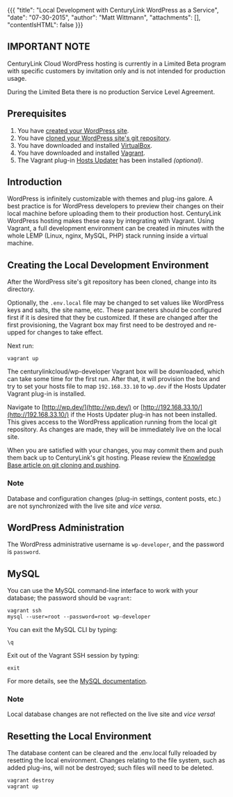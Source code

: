 {{{
  "title": "Local Development with CenturyLink WordPress as a Service",
  "date": "07-30-2015",
  "author": "Matt Wittmann",
  "attachments": [],
  "contentIsHTML": false
}}}

IMPORTANT NOTE
--------------

CenturyLink Cloud WordPress hosting is currently in a Limited Beta program with specific customers by invitation only
and is not intended for production usage.

During the Limited Beta there is no production Service Level Agreement.

Prerequisites
-------------

1. You have [created your WordPress site](getting-started-with-wordpress-as-a-service.md).
2. You have [cloned your WordPress site's git repository](wordPress-site-updates-with-git.md).
3. You have downloaded and installed [VirtualBox](https://www.virtualbox.org/).
4. You have downloaded and installed [Vagrant](https://www.vagrantup.com/).
5. The Vagrant plug-in [Hosts Updater](https://github.com/cogitatio/vagrant-hostsupdater) has been installed
   *(optional)*.

Introduction
------------

WordPress is infinitely customizable with themes and plug-ins galore. A best practice is for WordPress developers
to preview their changes on their local machine before uploading them to their production host. CenturyLink WordPress hosting makes these easy by integrating with Vagrant. Using Vagrant, a full development
environment can be created in minutes with the whole LEMP (Linux, nginx, MySQL, PHP) stack running inside a virtual
machine.

Creating the Local Development Environment
------------------------------------------

After the WordPress site's git repository has been cloned, change into its directory.

Optionally, the `.env.local` file may be changed to set values like WordPress keys and salts, the site name, etc.
These parameters should be configured first if it is desired that they be customized. If these are changed after
the first provisioning, the Vagrant box may first need to be destroyed and re-upped for changes to take effect.

Next run:

```
vagrant up
```

The centurylinkcloud/wp-developer Vagrant box will be downloaded, which can take some time for the first run.
After that, it will provision the box and try to set your hosts file to map `192.168.33.10` to `wp.dev` if the
Hosts Updater Vagrant plug-in is installed.

Navigate to [http://wp.dev/](http://wp.dev/) or [http://192.168.33.10/](http://192.168.33.10/) if the
Hosts Updater plug-in has not been installed. This gives access to the WordPress application running
from the local git repository. As changes are made, they will be immediately live on the local site.

When you are satisfied with your changes, you may commit them and push them back up to CenturyLink's git
hosting. Please review the [Knowledge Base article on git cloning and pushing](wordPress-site-updates-with-git.md).

### Note

Database and configuration changes (plug-in settings, content posts, etc.) are not synchronized with the live site and
*vice versa*.

WordPress Administration
------------------------

The WordPress administrative username is `wp-developer`, and the password is `password`.

MySQL
-----

You can use the MySQL command-line interface to work with your database; the password should be `vagrant`:

```
vagrant ssh
mysql --user=root --password=root wp-developer
```

You can exit the MySQL CLI by typing:

```
\q
```

Exit out of the Vagrant SSH session by typing:

```
exit
```

For more details, see the [MySQL documentation](https://dev.mysql.com/doc/refman/5.5/en/mysql.html).

### Note

Local database changes are not reflected on the live site and *vice versa*!

Resetting the Local Environment
-------------------------------

The database content can be cleared and the .env.local fully reloaded by resetting the local environment. Changes
relating to the file system, such as added plug-ins, will not be destroyed; such files will need to be
deleted.

```
vagrant destroy
vagrant up
```
